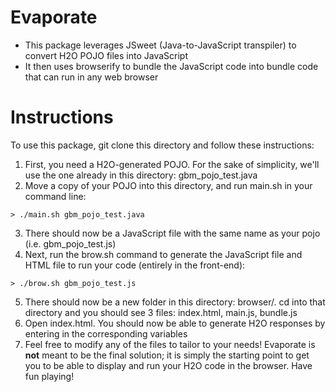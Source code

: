 # Evaporate
<ul>
<li>This package leverages JSweet (Java-to-JavaScript transpiler) to convert H2O POJO files into JavaScript </li>
<li>It then uses browserify to bundle the JavaScript code into bundle code that can run in any web browser</li>
</ul>

# Instructions

To use this package, git clone this directory and follow these instructions: </br>

1. First, you need a H2O-generated POJO. For the sake of simplicity, we'll use the one already in this directory: gbm_pojo_test.java
2. Move a copy of your POJO into this directory, and run main.sh in your command line: 
```
> ./main.sh gbm_pojo_test.java
```
3. There should now be a JavaScript file with the same name as your pojo (i.e. gbm_pojo_test.js)
4. Next, run the brow.sh command to generate the JavaScript file and HTML file to run your code (entirely in the front-end):
```
> ./brow.sh gbm_pojo_test.js
```
5. There should now be a new folder in this directory: browser/. cd into that directory and you should see 3 files: index.html, main.js, bundle.js
6. Open index.html. You should now be able to generate H2O responses by entering in the corresponding variables
7. Feel free to modify any of the files to tailor to your needs! Evaporate is <strong>not</strong> meant to be the final solution; it is simply the starting point to get you to be able to display and run your H2O code in the browser. Have fun playing!
